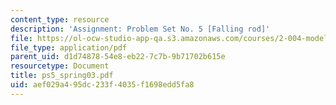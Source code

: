 ```yaml
---
content_type: resource
description: 'Assignment: Problem Set No. 5 [Falling rod]'
file: https://ol-ocw-studio-app-qa.s3.amazonaws.com/courses/2-004-modeling-dynamics-and-control-ii-spring-2003/aef029a495dc233f4035f1698edd5fa8_ps5_spring03.pdf
file_type: application/pdf
parent_uid: d1d74878-54e8-eb22-7c7b-9b71702b615e
resourcetype: Document
title: ps5_spring03.pdf
uid: aef029a4-95dc-233f-4035-f1698edd5fa8
---
```


